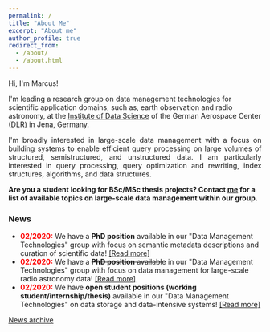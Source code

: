 ```yaml
---
permalink: /
title: "About Me"
excerpt: "About me"
author_profile: true
redirect_from: 
  - /about/
  - /about.html
---
```


Hi, I'm Marcus!

I'm leading a research group on data management technologies for scientific application domains, such as, earth observation and radio astronomy, at the [Institute of Data Science](https://www.dlr.de/dw/en/desktopdefault.aspx/tabid-12192/21400_read-49437/) of the German Aerospace Center (DLR) in Jena, Germany.

<p align="justify">
I'm broadly interested in large-scale data management with a focus on building systems to enable efficient query processing on large volumes
of structured, semistructured, and unstructured data. I am particularly interested in query processing, query optimization and rewriting, index
structures, algorithms, and data structures.</p>

**Are you a student looking for BSc/MSc thesis projects? Contact [me](mailto:marcus.paradies@dlr.de) for a list of available topics on large-scale data management within our group.**

### News

* <span style="color:red;font-weight:bold">02/2020:</span> We have a **PhD position** available in our "Data Management Technologies" group with focus on semantic metadata descriptions and curation of scientific data! [[Read more]](https://www.dlr.de/dlr/jobs/en/desktopdefault.aspx/tabid-10596/1003_read-40482/)
* <span style="color:red;font-weight:bold">02/2020:</span> We have a  ~~**PhD position** available~~ in our "Data Management Technologies" group with focus on data management for large-scale radio astronomy data! [[Read more]](https://www.dlr.de/dlr/jobs/en/desktopdefault.aspx/tabid-10596/1003_read-40348/)
* <span style="color:red;font-weight:bold">02/2020:</span> We have **open student positions (working student/internship/thesis)** available in our "Data Management Technologies" on data storage and data-intensive systems! [[Read more]](https://www.dlr.de/dlr/jobs/desktopdefault.aspx/tabid-10596/1003_read-40365/)

[News archive](https://marcusparadies.github.io/archive/)
